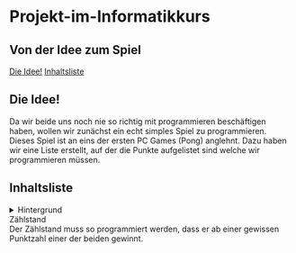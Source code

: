 # Projekt-im-Informatikkurs

## Von der Idee zum Spiel

[Die Idee!](#eins)
[Inhaltsliste](#zwei)


## Die Idee! <a name="eins"></a>

Da wir beide uns noch nie so richtig mit programmieren beschäftigen haben, wollen wir zunächst ein echt simples Spiel zu programmieren. Dieses Spiel ist an eins der ersten PC Games (Pong) anglehnt. Dazu haben wir eine Liste erstellt, auf der die Punkte aufgelistet sind welche wir programmieren müssen. 


## Inhaltsliste <a name="zwei"></a>

<details>
  <summary>Hintergrund</summary>
Hier müssen wir uns zunächst überlegen, ob wir nur eine Farbe festlegen oder ein ildlichen Hintergrund verwenden.
</details>

<datails>
  <summary>Zählstand</summary>
Der Zählstand muss so programmiert werden, dass er ab einer gewissen Punktzahl einer der beiden gewinnt. 

